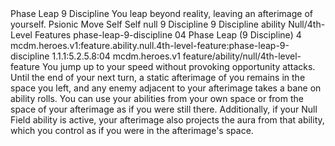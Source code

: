 <ability>
  <name>Phase Leap</name>
  <cost>9 Discipline</cost>
  <flavor>You leap beyond reality, leaving an afterimage of yourself.</flavor>
  <keywords>
    <keyword>Psionic</keyword>
  </keywords>
  <type>Move</type>
  <distance>Self</distance>
  <target>Self</target>
  <metadata>
    <class>null</class>
    <cost>9 Discipline</cost>
    <cost_amount>9</cost_amount>
    <cost_resource>Discipline</cost_resource>
    <feature_type>ability</feature_type>
    <file_dpath>Null/4th-Level Features</file_dpath>
    <item_id>phase-leap-9-discipline</item_id>
    <item_index>04</item_index>
    <item_name>Phase Leap (9 Discipline)</item_name>
    <level>4</level>
    <scc>mcdm.heroes.v1:feature.ability.null.4th-level-feature:phase-leap-9-discipline</scc>
    <scdc>1.1.1:5.2.5.8:04</scdc>
    <source>mcdm.heroes.v1</source>
    <type>feature/ability/null/4th-level-feature</type>
  </metadata>
  <effects>
    <effect type="mundane">You jump up to your speed without provoking opportunity attacks. Until the end of your next turn, a static afterimage of you remains in the space you left, and any enemy adjacent to your afterimage takes a bane on ability rolls. You can use your abilities from your own space or from the space of your afterimage as if you were still there. Additionally, if your Null Field ability is active, your afterimage also projects the aura from that ability, which you control as if you were in the afterimage&apos;s space.</effect>
  </effects>
</ability>
